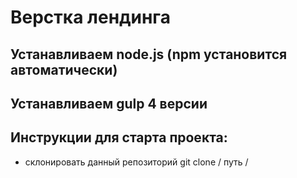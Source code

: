 # Верстка лендинга

## Устанавливаем node.js (npm установится автоматически)

## Устанавливаем gulp 4 версии

## Инструкции для старта проекта:
*	склонировать данный репозиторий 
git clone / путь /

